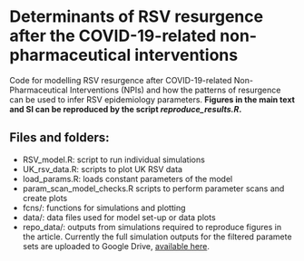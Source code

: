 # Determinants of RSV resurgence after the COVID-19-related non-pharmaceutical interventions

Code for modelling RSV resurgence after COVID-19-related Non-Pharmaceutical Interventions (NPIs) and how the patterns of resurgence can be used to infer RSV epidemiology parameters.
**Figures in the main text and SI can be reproduced by the script _reproduce_results.R_.**

## Files and folders:

-  RSV_model.R: script to run individual simulations
-  UK_rsv_data.R: scripts to plot UK RSV data
-  load_params.R: loads constant parameters of the model
-  param_scan_model_checks.R scripts to perform parameter scans and create plots
-  fcns/: functions for simulations and plotting
-  data/: data files used for model set-up or data plots
-  repo_data/: outputs from simulations required to reproduce figures in the article. Currently the full simulation outputs for the filtered paramete sets are uploaded to Google Drive, [available here](https://drive.google.com/file/d/12ohuGEPrVnOxazXnxEGZGwJIwj16frCc/view?usp=sharing).